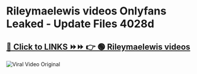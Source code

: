
 # Rileymaelewis videos Onlyfans Leaked - Update Files 4028d

## <h2><a href="https://clipsfans.com/Rileymaelewis_videos&ref=git">🔗 Click to LINKS ⏩⏩ 👉 🟢 Rileymaelewis videos </a></h2>

<a href="https://clipsfans.com/Rileymaelewis_videos&ref=git" rel="nofollow" data-target="animated-image.originalLink"><img src="https://i.ibb.co.com/xMMVF88/686577567.gif" alt="Viral Video Original" style="max-width: 100%; display: inline-block;" data-target="animated-image.originalImage"></a>

